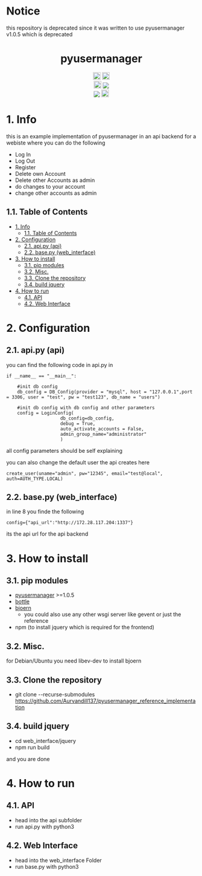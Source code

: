 # Notice
this repository is deprecated since it was written to use pyusermanager v1.0.5 which is deprecated

<h1 align="center">pyusermanager</h1>
<p align="center">
<a href="https://pypi.org/project/pyusermanager/"><img height="20" alt="PyPI version" src="https://img.shields.io/pypi/v/pyusermanager"></a>
<a href="https://pypi.org/project/pyusermanager/"><img height="20" alt="Supported python versions" src="https://img.shields.io/pypi/pyversions/pyusermanager"></a>
<br>
<a href="https://pypi.org/project/black"><img height="20" alt="Black badge" src="https://img.shields.io/badge/code%20style-black-000000.svg"></a>
<a href="https://codeclimate.com/github/Aurvandill137/pyusermanager_reference_implementation/maintainability"><img src="https://api.codeclimate.com/v1/badges/6b41eb574f426c371a70/maintainability" /></a>
<br>
<a href="https://codeclimate.com/github/Aurvandill137/pyusermanager_reference_implementation/test_coverage"><img src="https://api.codeclimate.com/v1/badges/6b41eb574f426c371a70/test_coverage" /></a>
<a href="https://pyusermanager.readthedocs.io/en/latest/"><img height="20" alt="Documentation status" src="https://img.shields.io/badge/documentation-up-00FF00.svg"></a>
</p>


# 1. Info
this is an example implementation of pyusermanager in an api backend for a webiste where you can do the following
* Log In
* Log Out
* Register
* Delete own Account
* Delete other Accounts as admin
* do changes to your account
* change other accounts as admin

## 1.1. Table of Contents
- [1. Info](#1-info)
  - [1.1. Table of Contents](#11-table-of-contents)
- [2. Configuration](#2-configuration)
  - [2.1. api.py (api)](#21-apipy-api)
  - [2.2. base.py (web_interface)](#22-basepy-web_interface)
- [3. How to install](#3-how-to-install)
  - [3.1. pip modules](#31-pip-modules)
  - [3.2. Misc.](#32-misc)
  - [3.3. Clone the repository](#33-clone-the-repository)
  - [3.4. build jquery](#34-build-jquery)
- [4. How to run](#4-how-to-run)
  - [4.1. API](#41-api)
  - [4.2. Web Interface](#42-web-interface)

# 2. Configuration
## 2.1. api.py (api)
you can find the following code in api.py in
```
if __name__ == "__main__":
```
```
    #init db config
    db_config = DB_Config(provider = "mysql", host = "127.0.0.1",port = 3306, user = "test", pw = "test123", db_name = "users")

    #init db config with db config and other parameters
    config = LoginConfig(  
                    db_config=db_config,
                    debug = True,
                    auto_activate_accounts = False,
                    admin_group_name="administrator"
                    )
```
all config parameters should be self explaining

you can also change the default user the api creates here
```
create_user(uname="admin", pw="12345", email="test@local", auth=AUTH_TYPE.LOCAL)
```

## 2.2. base.py (web_interface)
in line 8 you finde the following
```
config={"api_url":"http://172.28.117.204:1337"}
```
its the api url for the api backend

# 3. How to install
## 3.1. pip modules
* [pyusermanager](https://pypi.org/project/pyusermanager/) >=1.0.5
* [bottle](https://pypi.org/project/bottle/)
* [bjoern](https://pypi.org/project/bjoern/)
  * you could also use any other wsgi server like gevent or just the reference
* npm (to install jquery which is required for the frontend)

## 3.2. Misc.
for Debian/Ubuntu you need libev-dev to install bjoern

## 3.3. Clone the repository
* git clone --recurse-submodules https://github.com/Aurvandill137/pyusermanager_reference_implementation
## 3.4. build jquery
* cd web_interface/jquery
* npm run build

and you are done

# 4. How to run
## 4.1. API
* head into the api subfolder
* run api.py with python3
## 4.2. Web Interface
* head into the web_interface Folder
* run base.py with python3
